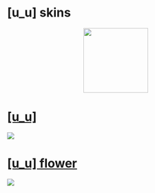# [u_u] skins
<p align="center">
<a href="https://osu.ppy.sh/users/8688737">
  <img src="https://cdn.discordapp.com/attachments/1077225166813270016/1164802205145120808/IMG_1204.png"  
       width="150"
       height="150"></a>

# [[u_u]](https://drive.google.com/file/d/1FJvoFFmi2jyNQ5Qa1xw8Q8Ubuw7wFiTd/view?usp=share_link)
[![](https://cdn.discordapp.com/attachments/1077225166813270016/1164878573665013851/screenshot009.jpg)](https://drive.google.com/file/d/1FJvoFFmi2jyNQ5Qa1xw8Q8Ubuw7wFiTd/view?usp=share_link)

# [[u_u] flower](https://drive.google.com/file/d/1RLf8gH0iMvkAvQoWaYJ13dCg5mXvyf5i/view?usp=share_link)
[![](https://cdn.discordapp.com/attachments/1077225166813270016/1164878423064330240/screenshot008.jpg)](https://drive.google.com/file/d/1RLf8gH0iMvkAvQoWaYJ13dCg5mXvyf5i/view?usp=share_link)
